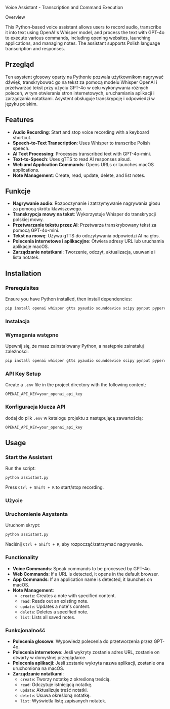 Voice Assistant - Transcription and Command Execution

Overview

This Python-based voice assistant allows users to record audio, transcribe it into text using OpenAI's Whisper model, and process the text with GPT-4o to execute various commands, including opening websites, launching applications, and managing notes. The assistant supports Polish language transcription and responses.

## Przegląd

Ten asystent głosowy oparty na Pythonie pozwala użytkownikom nagrywać dźwięk, transkrybować go na tekst za pomocą modelu Whisper OpenAI i przetwarzać tekst przy użyciu GPT-4o w celu wykonywania różnych poleceń, w tym otwierania stron internetowych, uruchamiania aplikacji i zarządzania notatkami. Asystent obsługuje transkrypcję i odpowiedzi w języku polskim.

## Features

- **Audio Recording**: Start and stop voice recording with a keyboard shortcut.
- **Speech-to-Text Transcription**: Uses Whisper to transcribe Polish speech.
- **AI Text Processing**: Processes transcribed text with GPT-4o-mini.
- **Text-to-Speech**: Uses gTTS to read AI responses aloud.
- **Web and Application Commands**: Opens URLs or launches macOS applications.
- **Note Management**: Create, read, update, delete, and list notes.

## Funkcje

- **Nagrywanie audio**: Rozpoczynanie i zatrzymywanie nagrywania głosu za pomocą skrótu klawiszowego.
- **Transkrypcja mowy na tekst**: Wykorzystuje Whisper do transkrypcji polskiej mowy.
- **Przetwarzanie tekstu przez AI**: Przetwarza transkrybowany tekst za pomocą GPT-4o-mini.
- **Tekst na mowę**: Używa gTTS do odczytywania odpowiedzi AI na głos.
- **Polecenia internetowe i aplikacyjne**: Otwiera adresy URL lub uruchamia aplikacje macOS.
- **Zarządzanie notatkami**: Tworzenie, odczyt, aktualizacja, usuwanie i lista notatek.

## Installation

### Prerequisites

Ensure you have Python installed, then install dependencies:

```sh
pip install openai whisper gtts pyaudio sounddevice scipy pynput pyperclip python-dotenv
```

### Instalacja

### Wymagania wstępne

Upewnij się, że masz zainstalowany Python, a następnie zainstaluj zależności:

```sh
pip install openai whisper gtts pyaudio sounddevice scipy pynput pyperclip python-dotenv
```

### API Key Setup

Create a `.env` file in the project directory with the following content:

```
OPENAI_API_KEY=your_openai_api_key
```

### Konfiguracja klucza API

dodaj do plik `.env` w katalogu projektu z następującą zawartością:

```
OPENAI_API_KEY=your_openai_api_key
```

## Usage

### Start the Assistant

Run the script:

```sh
python assistant.py
```

Press `Ctrl + Shift + R` to start/stop recording.

### Użycie

### Uruchomienie Asystenta

Uruchom skrypt:

```sh
python assistant.py
```

Naciśnij `Ctrl + Shift + R`, aby rozpocząć/zatrzymać nagrywanie.

### Functionality

- **Voice Commands**: Speak commands to be processed by GPT-4o.
- **Web Commands**: If a URL is detected, it opens in the default browser.
- **App Commands**: If an application name is detected, it launches on macOS.
- **Note Management**:
  - `create`: Creates a note with specified content.
  - `read`: Reads out an existing note.
  - `update`: Updates a note's content.
  - `delete`: Deletes a specified note.
  - `list`: Lists all saved notes.

### Funkcjonalność

- **Polecenia głosowe**: Wypowiedz polecenia do przetworzenia przez GPT-4o.
- **Polecenia internetowe**: Jeśli wykryty zostanie adres URL, zostanie on otwarty w domyślnej przeglądarce.
- **Polecenia aplikacji**: Jeśli zostanie wykryta nazwa aplikacji, zostanie ona uruchomiona na macOS.
- **Zarządzanie notatkami**:
  - `create`: Tworzy notatkę z określoną treścią.
  - `read`: Odczytuje istniejącą notatkę.
  - `update`: Aktualizuje treść notatki.
  - `delete`: Usuwa określoną notatkę.
  - `list`: Wyświetla listę zapisanych notatek.

